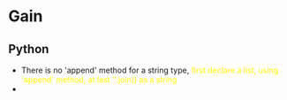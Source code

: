 # Gain
## Python
- There is no 'append' method for a string type, <span style="color:yellow;"> first declare a list, using 'append' method, at last ''.join() as a string </span>
- 
